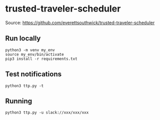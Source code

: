 # trusted-traveler-scheduler 

Source: https://github.com/everettsouthwick/trusted-traveler-scheduler

## Run locally

```
python3 -m venv my_env
source my_env/bin/activate
pip3 install -r requirements.txt
```

## Test notifications
```
python3 ttp.py -t
```

## Running
```
python3 ttp.py -u slack://xxx/xxx/xxx
```
